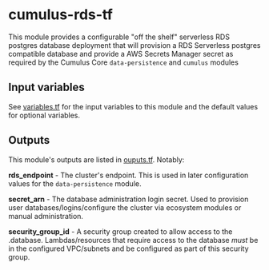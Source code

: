 # cumulus-rds-tf

This module provides a configurable "off the shelf" serverless RDS postgres database deployment that will provision a RDS Serverless postgres compatible database and provide a AWS Secrets Manager secret as required by the Cumulus Core `data-persistence` and `cumulus` modules

## Input variables

See [variables.tf](./variables.tf) for the input variables to this module and the default values for optional variables.

## Outputs

This module's outputs are listed in [ouputs.tf](./outputs.tf).   Notably:

**rds_endpoint** - The cluster's endpoint.  This is used in later configuration values for the `data-persistence` module.

**secret_arn** - The database administration login secret.    Used to provision user databases/logins/configure the cluster via ecosystem modules or manual administration.

**security_group_id** - A security group created to allow access to the .database.  Lambdas/resources that require access to the database *must* be in the configured VPC/subnets and be configured as part of this security group.